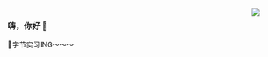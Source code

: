 <img align="right" src="https://github-readme-stats.vercel.app/api?username=hanhan9449&show_icons=true&icon_color=805AD5&text_color=718096&bg_color=ffffff&hide_title=true" />

### 嗨，你好 👋

🔭字节实习ING～～～

<!--
**hanhan9449/hanhan9449** is a ✨ _special_ ✨ repository because its `README.md` (this file) appears on your GitHub profile.

Here are some ideas to get you started:

- 🔭 I’m currently working on ...
- 🌱 I’m currently learning ...
- 👯 I’m looking to collaborate on ...
- 🤔 I’m looking for help with ...
- 💬 Ask me about ...
- 📫 How to reach me: ...
- 😄 Pronouns: ...
- ⚡ Fun fact: ...
-->
